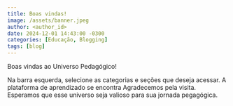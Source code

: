 ```yaml
---
title: Boas vindas!
image: /assets/banner.jpeg
author: <author_id> 
date: 2024-12-01 14:43:00 -0300
categories: [Educação, Blogging]
tags: [blog]
---
```


Boas vindas ao Universo Pedagógico!

Na barra esquerda, selecione as categorias e seções que deseja acessar. A plataforma de aprendizado se encontra
Agradecemos pela visita. Esperamos que esse universo seja valioso para sua jornada pegagógica.

